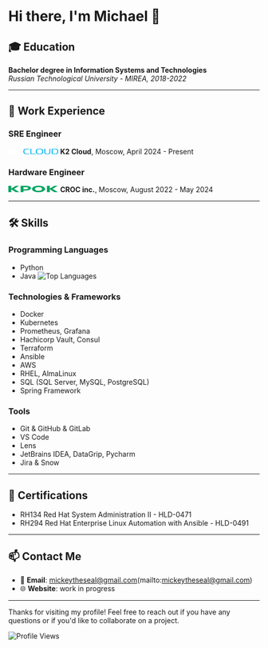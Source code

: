 # Hi there, I'm Michael 👋

## 🎓 Education

**Bachelor degree in Information Systems and Technologies**  
  *Russian Technological University - MIREA, 2018-2022* 

---

## 💼 Work Experience

### SRE Engineer
<img src="./logo-k2.svg" alt="K2 Logo" width="100" height="11">  **K2 Cloud**, Moscow, April 2024 - Present

### Hardware Engineer
<img src="./logo-croc.svg" alt="CROC Logo" width="100" height="13"> **CROC inc.**, Moscow, August 2022 - May 2024

---

## 🛠 Skills

### Programming Languages

- Python
- Javа
![Top Languages](https://github-readme-stats.vercel.app/api/top-langs/?username=mickeytheseal&layout=compact&bg_color=ffffff&title_color=000000&text_color=000000)


### Technologies & Frameworks

- Docker
- Kubernetes
- Prometheus, Grafana
- Hachicorp Vault, Consul
- Terraform
- Ansible
- AWS
- RHEL, AlmaLinux
- SQL (SQL Server, MySQL, PostgreSQL)
- Spring Framework

### Tools

- Git & GitHub & GitLab
- VS Code
- Lens
- JetBrains IDEA, DataGrip, Pycharm
- Jira & Snow

---

## 📜 Certifications

- RH134 Red Hat System Administration II - HLD-0471
- RH294 Red Hat Enterprise Linux Automation with Ansible - HLD-0491

---

## 📫 Contact Me

- 📧 **Email**: mickeytheseal@gmail.com(mailto:mickeytheseal@gmail.com)
- 🌐 **Website**: work in progress

---

Thanks for visiting my profile! Feel free to reach out if you have any questions or if you'd like to collaborate on a project.

![Profile Views](https://komarev.com/ghpvc/?username=mickeytheseal&color=blueviolet)
